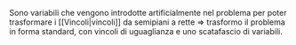 Sono variabili che vengono introdotte artificialmente nel problema per poter trasformare i [[Vincoli|vincoli]] da semipiani a rette $\Rightarrow$ trasformo il problema in forma standard, con vincoli di uguaglianza e uno scatafascio di variabili.
